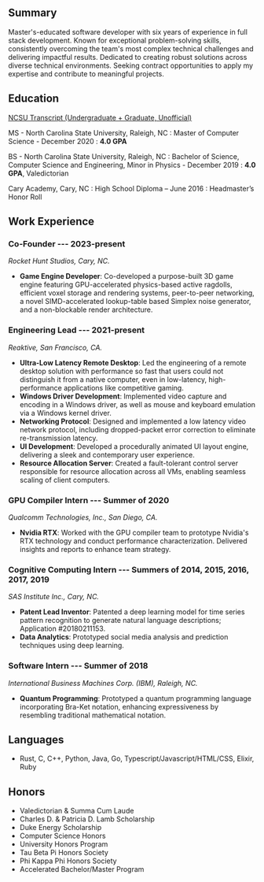 <div class="card" markdown="1">

## Summary

Master's-educated software developer with six years of experience in full stack development. Known for exceptional problem-solving skills, consistently overcoming the team's most complex technical challenges and delivering impactful results. Dedicated to creating robust solutions across diverse technical environments. Seeking contract opportunities to apply my expertise and contribute to meaningful projects.

</div>

<div class="card" markdown="1">

## Education

[NCSU Transcript (Undergraduate + Graduate, Unofficial)](/assets/StuartHuntTranscript.pdf)

MS - North Carolina State University, Raleigh, NC
: Master of Computer Science - December 2020
: **4.0 GPA**

BS - North Carolina State University, Raleigh, NC
: Bachelor of Science, Computer Science and Engineering, Minor in Physics - December 2019
: **4.0 GPA**, Valedictorian

Cary Academy, Cary, NC
: High School Diploma – June 2016
: Headmaster’s Honor Roll

</div>

<div class="card" markdown="1">

## Work Experience

### **Co-Founder** --- 2023-present
*Rocket Hunt Studios, Cary, NC.*
- **Game Engine Developer**: Co-developed a purpose-built 3D game engine featuring GPU-accelerated physics-based active ragdolls, efficient voxel storage and rendering systems, peer-to-peer networking, a novel SIMD-accelerated lookup-table based Simplex noise generator, and a non-blockable render architecture.

### **Engineering Lead** --- 2021-present
*Reaktive, San Francisco, CA.*
- **Ultra-Low Latency Remote Desktop**: Led the engineering of a remote desktop solution with performance so fast that users could not distinguish it from a native computer, even in low-latency, high-performance applications like competitive gaming.
- **Windows Driver Development**: Implemented video capture and encoding in a Windows driver, as well as mouse and keyboard emulation via a Windows kernel driver.
- **Networking Protocol**: Designed and implemented a low latency video network protocol, including dropped-packet error correction to eliminate re-transmission latency.
- **UI Development**: Developed a procedurally animated UI layout engine, delivering a sleek and contemporary user experience.
- **Resource Allocation Server**: Created a fault-tolerant control server responsible for resource allocation across all VMs, enabling seamless scaling of client computers.

### **GPU Compiler Intern** --- Summer of 2020
*Qualcomm Technologies, Inc., San Diego, CA.*
- **Nvidia RTX**: Worked with the GPU compiler team to prototype Nvidia's RTX technology and conduct performance characterization. Delivered insights and reports to enhance team strategy.

### **Cognitive Computing Intern** --- Summers of 2014, 2015, 2016, 2017, 2019
*SAS Institute Inc., Cary, NC.*
- **Patent Lead Inventor**: Patented a deep learning model for time series pattern recognition to generate natural language descriptions; Application \#20180211153.
- **Data Analytics**: Prototyped social media analysis and prediction techniques using deep learning.

### **Software Intern** --- Summer of 2018
*International Business Machines Corp. (IBM), Raleigh, NC.*
- **Quantum Programming**: Prototyped a quantum programming language incorporating Bra-Ket notation, enhancing expressiveness by resembling traditional mathematical notation.

</div>

<div class="card" markdown="1">

## Languages

- Rust, C, C++, Python, Java, Go, Typescript/Javascript/HTML/CSS, Elixir, Ruby

</div>

<div class="card" markdown="1">

## Honors

- Valedictorian \& Summa Cum Laude
- Charles D. \& Patricia D. Lamb Scholarship
- Duke Energy Scholarship
- Computer Science Honors
- University Honors Program
- Tau Beta Pi Honors Society
- Phi Kappa Phi Honors Society
- Accelerated Bachelor/Master Program

</div>
